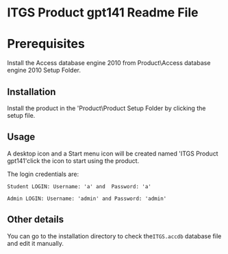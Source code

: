 # ITGS Product gpt141 Readme File
# Prerequisites
Install the Access database engine 2010 from Product\Access database engine 2010 Setup Folder. 

## Installation
Install the product in the 'Product\Product Setup Folder by clicking the setup file. 

## Usage
A desktop icon and a Start menu icon will be created named 'ITGS Product gpt141'click the icon to start using the product. 

The login credentials are: 


```
Student LOGIN: Username: 'a' and  Password: 'a'

```
```
Admin LOGIN: Username: 'admin' and Password: 'admin'
```

## Other details
You can go to the installation directory to check the```
 ITGS.accdb ```
database file and edit it manually.

